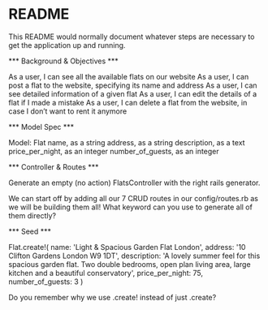 # README

This README would normally document whatever steps are necessary to get the
application up and running.

*** Background & Objectives ***

As a user, I can see all the available flats on our website
As a user, I can post a flat to the website, specifying its name and address
As a user, I can see detailed information of a given flat
As a user, I can edit the details of a flat if I made a mistake
As a user, I can delete a flat from the website, in case I don’t want to rent it anymore

*** Model Spec ***

Model: Flat
name, as a string
address, as a string
description, as a text
price_per_night, as an integer
number_of_guests, as an integer

*** Controller & Routes ***

Generate an empty (no action) FlatsController with the right rails generator.

We can start off by adding all our 7 CRUD routes in our config/routes.rb as we will be building them all! What keyword can you use to generate all of them directly?

*** Seed ***

Flat.create!(
  name: 'Light & Spacious Garden Flat London',
  address: '10 Clifton Gardens London W9 1DT',
  description: 'A lovely summer feel for this spacious garden flat. Two double bedrooms, open plan living area, large kitchen and a beautiful conservatory',
  price_per_night: 75,
  number_of_guests: 3
)

Do you remember why we use .create! instead of just .create?
